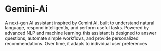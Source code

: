 # Gemini-Ai
A next-gen AI assistant inspired by Gemini AI, built to understand natural language, respond intelligently, and perform useful tasks. Powered by advanced NLP and machine learning, this assistant is designed to answer questions, automate simple workflows, and provide personalized recommendations. Over time, it adapts to individual user preferences
